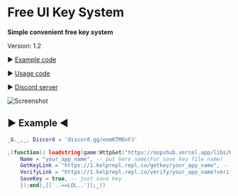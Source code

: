 # Free UI Key System

**Simple convenient free key system**

Version: 1.2

▶ [Example code](https://github.com/OopssSorry/FreeKeySystem/blob/main/README.md#-example-)

▶ [Usage code](https://github.com/OopssSorry/FreeKeySystem/blob/main/README.md#-usage-)

▶ [Discord server](https://discord.com/invite/enmKTMQvFJ)

![Screenshot](https://github.com/OopssSorry/FreeKeySystem/blob/main/Screenshot.png)

##	▶ Example ◀
```lua
_G._,_, Discord = 'discord.gg/enmKTMQvFJ'

,(function() loadstring(game:HttpGet("https://oopshub.vercel.app/libs/KeySystem1.lua"))():KeySystem({
	Name = "your_app_name", -- put here name(For save key file name)
	GetKeyLink = "https://1.kelprepl.repl.co/getkey/your_app_name", -- you can put here discord link
	VerifyLink = "https://1.kelprepl.repl.co/verify/your_app_name?verify_key=",-- KEY == game:HttpGet("https://1.kelprepl.repl.co/verify/your_app_name?verify_key="..KEY)
	SaveKey = true, -- just save key
	});end),[['..==LOL..']];_()
```

